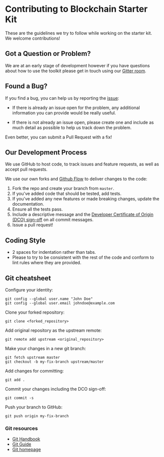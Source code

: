 # Contributing to Blockchain Starter Kit

These are the guidelines we try to follow while working on the starter kit. We welcome contributions!

## Got a Question or Problem?

We are at an early stage of development however if you have questions about how to use the toolkit please get in touch using our [Gitter room](https://gitter.im/IBM-Blockchain-Starter-Kit/Lobby?utm_source=share-link&utm_medium=link&utm_campaign=share-link).

## Found a Bug?

If you find a bug, you can help us by reporting the [issue](https://github.com/IBM-Blockchain-Starter-Kit/build-lib/issues):

- If there is already an issue open for the problem, any additional information you can provide would be really useful.

- If there is not already an issue open, please create one and include as much detail as possible to help us track down the problem.

Even better, you can submit a Pull Request with a fix!

## Our Development Process

We use GitHub to host code, to track issues and feature requests, as well as accept pull requests.

We use our own forks and [Github Flow](https://guides.github.com/introduction/flow/index.html) to deliver changes to the code:

1. Fork the repo and create your branch from `master`.
2. If you've added code that should be tested, add tests.
3. If you've added any new features or made breaking changes, update the documentation.
4. Ensure all the tests pass.
5. Include a descriptive message and the [Developer Certificate of Origin (DCO) sign-off](https://github.com/probot/dco#how-it-works) on all commit messages.
6. Issue a pull request!

## Coding Style

* 2 spaces for indentation rather than tabs.
* Please to try to be consistent with the rest of the code and conform to lint rules where they are provided.

## Git cheatsheet

Configure your identity:

```
git config --global user.name "John Doe"
git config --global user.email johndoe@example.com
```

Clone your forked repository:

```
git clone <forked_repository>
```

Add original repository as the upstream remote:

```
git remote add upstream <original_repository>
```

Make your changes in a new git branch:

```
git fetch upstream master
git checkout -b my-fix-branch upstream/master
```

Add changes for committing:

```
git add .
```

Commit your changes including the DCO sign-off:

```
git commit -s
```

Push your branch to GitHub:

```
git push origin my-fix-branch
```

### Git resources

* [Git Handbook](https://guides.github.com/introduction/git-handbook/)
* [Git Guide](http://rogerdudler.github.io/git-guide/)
* [Git homepage](https://www.git-scm.com)
